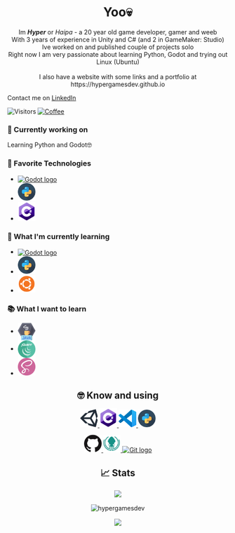 <h1 align="center">Yoo💀</h1>
<p align="center">Im <b><i>Hyper</i></b> or <i>Haipa</i> - a 20 year old game developer, gamer and weeb
<br>
With 3 years of experience in Unity and C# (and 2 in GameMaker: Studio)<br>
Ive worked on and published couple of projects solo<br>
Right now I am very passionate about learning Python, Godot and trying out Linux (Ubuntu)<br>
<br>
I also have a website with some links and a portfolio at https://hypergamesdev.github.io

Contact me on [LinkedIn](https://linkedin.com/in/hypergamesdev)
</p>

![Visitors](https://komarev.com/ghpvc/?username=HyperGamesDev) [![Coffee](https://badgen.net/badge/Buy%20Me/A%20Coffee/purple?icon=kofi)](https://www.buymeacoffee.com/hypergamesdev) 

### 📜 Currently working on
Learning Python and Godot🤓<br>
<!--[![Readme Card](https://github-readme-stats-hgd-git-main-hypergamesdev.vercel.app/api/pin/?username=hypergamesdev&repo=chromabounce&theme=cobalt)](https://github.com/hypergamesdev/ChromaBounce)!-->
<!--[![Readme Card](https://github-readme-stats-hgd-git-main-hypergamesdev.vercel.app/api/pin/?username=hypergamesdev&repo=ritsukiri&theme=cobalt)](https://github.com/hypergamesdev/Ritsukiri)!-->
<!--[![Readme Card](https://github-readme-stats-hgd-git-main-hypergamesdev.vercel.app/api/pin/?username=hypergamesdev&repo=sss222&theme=cobalt)](https://github.com/hypergamesdev/sss222)!-->
<!--[![Readme Card](https://github-readme-stats-hgd-git-main-hypergamesdev.vercel.app/api/pin/?username=HyperLemonStudios&repo=rusty-ropes&theme=cobalt)](https://github.com/HyperLemonStudios/rusty-ropes)!-->
<!--[![Readme Card](https://github-readme-stats-hgd-git-main-hypergamesdev.vercel.app/api/pin/?username=hypergamesdev&repo=glitchout&theme=cobalt)](https://github.com/hypergamesdev/glitchout)!-->
<!--[![Readme Card](https://github-readme-stats-hgd-git-main-hypergamesdev.vercel.app/api/pin/?username=HyperLemonStudios&repo=iTower&theme=cobalt)](https://github.com/HyperLemonStudios/iTower)!-->


### 🌟 Favorite Technologies
  <!--* <a title="Unity" href="http://unity.com/"> <img width="40" align="center" src="assets/img/unity.png" alt="Unity logo" /> </a>!-->
  * <a title="Godot" href="http://godotengine.org/"> <img width="40" align="center" src="https://godotengine.org/assets/press/icon_color.png" alt="Godot logo" /> </a>
  * <a title="Python" href="https://www.python.org/"> <img width="40" src="assets/img/python.png" alt="Python logo"/> </a>
  * <a title="CSharp" href="https://docs.microsoft.com/pl-pl/dotnet/csharp/"> <img width="40" src="assets/img/csharp.png" alt="CSharp logo"/> </a>

### 📖 What I'm currently learning
  * <a title="Godot" href="http://godotengine.org/"> <img width="40" align="center" src="https://godotengine.org/assets/press/icon_color.png" alt="Godot logo" /> </a>
  * <a title="Python" href="https://www.python.org/"> <img width="40" src="assets/img/python.png" alt="Python logo"/> </a>
  * <a title="Ubuntu" href="https://ubuntu.com"> <img width="40" src="assets/img/ubuntu.png" alt="Ubuntu logo"/> </a>
  <!--* <a title="MongoDB" href="https://www.mongodb.com/"> <img width="40" align="center" src="assets/img/mongodb.png" alt="MongoDB logo" /> </a>!-->

### 📚 What I want to learn
  * <a title="Java" href="https://www.java.com/"> <img width="40" align="center" src="assets/img/java.png" alt="Java logo" /> </a>
  * <a title="JS & JQuery" href="https://www.jquery.com/"> <img width="40" align="center" src="assets/img/jquery.png" alt="JQuery logo" /> </a>
  * <a title="CSS & SASS" href="https://sass-lang.com/"> <img width="40" src="assets/img/sass.png" alt="SASS logo" /> </a>
  <!--* <a title="Godot" href="https://godotengine.org/"> <img width="40" src="assets/img/godot.png" alt="Godot logo" /> </a>!-->


<h2 align="center">🤓 Know and using</h2>
<p align="center">
  <a title="Unity" href="http://unity.com/">
    <img width="40" src="assets/img/unity.png" alt="Unity logo" />
  </a>
  <a title="CSharp" href="https://docs.microsoft.com/pl-pl/dotnet/csharp/">
    <img width="40" src="assets/img/csharp.png" alt="CSharp logo"/>
  </a>
  <a title="Visual-studio-code" href="https://code.visualstudio.com/">
    <img width="40" src="https://raw.githubusercontent.com/github/explore/master/topics/visual-studio-code/visual-studio-code.png" alt="Visual-studio-code's logo" />
  </a>
  <!-- <a title="MongoDB" href="https://www.mongodb.com/">
    <img width="40" src="assets/img/mongodb.png" alt="MongoDB logo" />
  </a> -->
  <a title="Python" href="https://www.python.org/"> <img width="40" src="assets/img/python.png" alt="Python logo"/> </a>
</p>
  
<p align="center">
  <a title="GitHub" href="https://github.com">
    <img width="40" src="https://raw.githubusercontent.com/github/explore/master/topics/github/github.png" alt="GitHub's logo" />
  </a>
  <a title="GitKraken" href="https://gitkraken.com">
    <img width="40" src="assets/img/gitkraken.png" alt="GitKraken logo" />
  </a>
  <a title="Git" href="https://git-scm.com/">
    <img width="40" src="https://www.vectorlogo.zone/logos/git-scm/git-scm-icon.svg" alt="Git logo" />
  </a>
  <!--<a title="HTML" href="https://www.w3.org/html/">
      <img width="40" src="https://raw.githubusercontent.com/github/explore/master/topics/html/html.png" alt="HTML logo" />
  </a>!-->
</p>

<h2 align="center">📈 Stats</h2>
<p align="center">
  <img align="center" src="https://github-readme-stats-hgd-git-main-hypergamesdev.vercel.app/api?username=HyperGamesDev&count_private=true&show_icons=true&theme=cobalt" />
</p>
<p align="center"><img align="center" src="https://github-readme-streak-stats.herokuapp.com/?user=HyperGamesDev&theme=cobalt" alt="hypergamesdev" /></p>
<!--<p align="center">
  <img align="center" src="https://github-readme-stats.vercel.app/api/wakatime?username=HyperGamesDev&theme=cobalt" />
</p>!-->
<p align="center">
  <img align="center" src="https://github-readme-stats-hgd-git-main-hypergamesdev.vercel.app/api/top-langs/?username=HyperGamesDev&count_private=true&layout=compact&theme=cobalt&exclude_repo=github-readme-stats,HyperGamesDev_assets,hypergamesdev.github.io,hypercraft,mc-planetoids&hide=hlsl,shaderlab,glsl,nsis,html,objective-c%2B%2B" />
</p>
